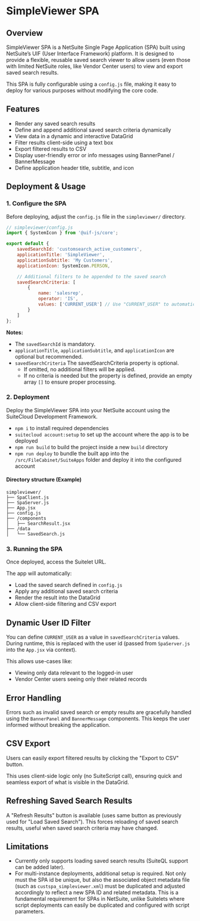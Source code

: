 
# SimpleViewer SPA

## Overview

SimpleViewer SPA is a NetSuite Single Page Application (SPA) built using NetSuite’s UIF (User Interface Framework) platform. It is designed to provide a flexible, reusable saved search viewer to allow users (even those with limited NetSuite roles, like Vendor Center users) to view and export saved search results.

This SPA is fully configurable using a `config.js` file, making it easy to deploy for various purposes without modifying the core code.

## Features

- Render any saved search results
- Define and append additional saved search criteria dynamically
- View data in a dynamic and interactive DataGrid
- Filter results client-side using a text box
- Export filtered results to CSV
- Display user-friendly error or info messages using BannerPanel / BannerMessage
- Define application header title, subtitle, and icon

## Deployment & Usage

### 1. Configure the SPA

Before deploying, adjust the `config.js` file in the `simpleviewer/` directory.

```javascript
// simpleviewer/config.js
import { SystemIcon } from '@uif-js/core';

export default {
	savedSearchId: 'customsearch_active_customers',
	applicationTitle: 'SimpleViewer',
	applicationSubtitle: 'My Customers',
	applicationIcon: SystemIcon.PERSON,

	// Additional filters to be appended to the saved search
	savedSearchCriteria: [
		{
			name: 'salesrep',
			operator: 'IS',
			values: ['CURRENT_USER'] // Use "CURRENT_USER" to automatically use the runtime user id
		}
	]
};
```

**Notes:**
- The `savedSearchId` is mandatory.
- `applicationTitle`, `applicationSubtitle`, and `applicationIcon` are optional but recommended.
- `savedSearchCriteria` The savedSearchCriteria property is optional. 
  - If omitted, no additional filters will be applied. 
  - If no criteria is needed but the property is defined, provide an empty array ```[]``` to ensure proper processing. 

### 2. Deployment

Deploy the SimpleViewer SPA into your NetSuite account using the SuiteCloud Development Framework.

+ `npm i` to install required dependencies
+ `suitecloud account:setup` to set up the  account where the app is to be deployed
+ `npm run build` to build the project inside a new `build` directory
+ `npm run deploy` to bundle the built app into the `/src/FileCabinet/SuiteApps` folder and deploy it into the configured account

#### Directory structure (Example)

```
simpleviewer/
├── SpaClient.js
├── SpaServer.js
├── App.jsx
├── config.js
├── /components
│   ├── SearchResult.jsx
├── /data
│   └── SavedSearch.js
```

### 3. Running the SPA

Once deployed, access the Suitelet URL.

The app will automatically:
- Load the saved search defined in `config.js`
- Apply any additional saved search criteria
- Render the result into the DataGrid
- Allow client-side filtering and CSV export

## Dynamic User ID Filter

You can define `CURRENT_USER` as a value in `savedSearchCriteria` values. During runtime, this is replaced with the user id (passed from `SpaServer.js` into the `App.jsx` via context).

This allows use-cases like:
- Viewing only data relevant to the logged-in user
- Vendor Center users seeing only their related records

## Error Handling

Errors such as invalid saved search or empty results are gracefully handled using the `BannerPanel` and `BannerMessage` components. This keeps the user informed without breaking the application.

## CSV Export

Users can easily export filtered results by clicking the "Export to CSV" button.

This uses client-side logic only (no SuiteScript call), ensuring quick and seamless export of what is visible in the DataGrid.

## Refreshing Saved Search Results

A "Refresh Results" button is available (uses same button as previously used for "Load Saved Search").
This forces reloading of saved search results, useful when saved search criteria may have changed.

## Limitations

- Currently only supports loading saved search results (SuiteQL support can be added later).
- For multi-instance deployments, additional setup is required. Not only must the SPA id be unique, but also the associated object metadata file (such as `custspa_simpleviewer.xml`) must be duplicated and adjusted accordingly to reflect a new SPA ID and related metadata. This is a fundamental requirement for SPAs in NetSuite, unlike Suitelets where script deployments can easily be duplicated and configured with script parameters.